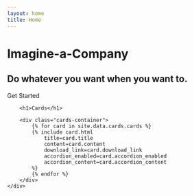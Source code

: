 ```yaml
---
layout: home
title: Home
---
```


<div class="home">
    <div class="first__container">
        <div class="ui text container">
            <h1 class="ui header">
            Imagine-a-Company
            </h1>
            <h2>Do whatever you want when you want to.</h2>
            <div class="ui huge primary button">Get Started <i class="right arrow icon"></i></div>
        </div>
    </div>
    <div class="ui container">

        <h1>Cards</h1>

        <div class="cards-container">
            {% for card in site.data.cards.cards %}
            {% include card.html
                title=card.title
                content=card.content
                download_link=card.download_link
                accordion_enabled=card.accordion_enabled
                accordion_content=card.accordion_content
            %}
            {% endfor %}
        </div>
    </div>
</div>
